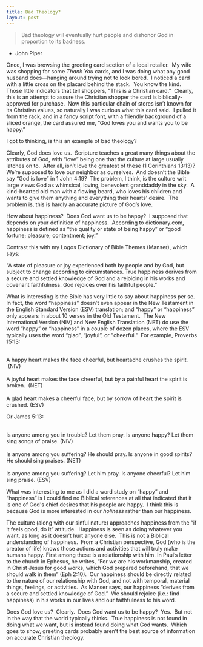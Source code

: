 ```yaml
---
title: Bad Theology?
layout: post
---
```


> Bad theology will eventually hurt people and dishonor God in proportion to its badness.
- John Piper

Once, I was browsing the greeting card section of a local retailer.  My wife was shopping for some *Thank You* cards, and I was doing what any good husband does—hanging around trying not to look bored.  I noticed a card with a little cross on the placard behind the stack.  You know the kind.  Those little indicators that tell shoppers, "This is a Christian card.”  Clearly, this is an attempt to assure the Christian shopper the card is biblically-approved for purchase.  Now this particular chain of stores isn’t known for its Christian values, so naturally I was curious what this card said.  I pulled it from the rack, and in a fancy script font, with a friendly background of a sliced orange, the card assured me, “God loves you and wants you to be happy.”

I got to thinking, is this an example of bad theology?

Clearly, God does love us.  Scripture teaches a great many things about the attributes of God, with “love” being one that the culture at large usually latches on to.  After all, isn’t love the greatest of these (1 Corinthians 13:13)?  We’re supposed to love our neighbor as ourselves.  And doesn’t the Bible say “God is love” in 1 John 4:19?  The problem, I think, is the culture writ large views God as whimsical, loving, benevolent granddaddy in the sky.  A kind-hearted old man with a flowing beard, who loves his children and wants to give them anything and everything their hearts’ desire.  The problem is, this is hardly an accurate picture of God’s love.

How about happiness?  Does God want us to be happy?  I supposed that depends on your definition of happiness.  According to dictionary.com, happiness is defined as “the quality or state of being happy” or “good fortune; pleasure; contentment; joy.”

Contrast this with my Logos Dictionary of Bible Themes (Manser), which says:

“A state of pleasure or joy experienced both by people and by God, but subject to change according to circumstances. True happiness derives from a secure and settled knowledge of God and a rejoicing in his works and covenant faithfulness. God rejoices over his faithful people.”

What is interesting is the Bible has very little to say about happiness per se.  In fact, the word “happiness” doesn’t even appear in the New Testament in the English Standard Version (ESV) translation; and “happy” or “happiness” only appears in about 10 verses in the Old Testament.  The New International Version (NIV) and New English Translation (NET) do use the word “happy” or “happiness” in a couple of dozen places, where the ESV typically uses the word “glad”, “joyful”, or "cheerful."  For example, Proverbs 15:13:

<br>A happy heart makes the face cheerful, but heartache crushes the spirit.  (NIV)</br>
<br>A joyful heart makes the face cheerful, but by a painful heart the spirit is broken.  (NET)</br>
<br>A glad heart makes a cheerful face, but by sorrow of heart the spirit is crushed. (ESV)</br>

Or James 5:13:

<br>Is anyone among you in trouble? Let them pray. Is anyone happy? Let them sing songs of praise. (NIV)</br>
<br>Is anyone among you suffering? He should pray. Is anyone in good spirits? He should sing praises. (NET)</br>
<br>Is anyone among you suffering? Let him pray. Is anyone cheerful? Let him sing praise. (ESV)</br>

What was interesting to me as I did a word study on “happy” and “happiness” is I could find no Biblical references at all that indicated that it is one of God's chief desires that his people are happy.  I think this is because God is more interested in our *holiness* rather than our happiness.

The culture (along with our sinful nature) approaches happiness from the “if it feels good, do it” attitude.  Happiness is seen as doing whatever you want, as long as it doesn’t hurt anyone else.  This is not a Biblical understanding of happiness.  From a Christian perspective, God (who is the creator of life) knows those actions and activities that will truly make humans happy. First among these is a relationship with him. In Paul’s letter to the church in Ephesus, he writes, “For we are his workmanship, created in Christ Jesus for good works, which God prepared beforehand, that we should walk in them” (Eph 2:10).  Our happiness should be directly related to the nature of our relationship with God, and not with temporal, material things, feelings, or activities.  As Manser says, our happiness “derives from a secure and settled knowledge of God.”  We should rejoice (i.e.: find happiness) in his works in our lives and our faithfulness to his word.

Does God love us?  Clearly.  Does God want us to be happy?  Yes.  But not in the way that the world typically thinks.  True happiness is not found in doing what we want, but is instead found doing what God wants.  Which goes to show, greeting cards probably aren’t the best source of information on accurate Christian theology.
